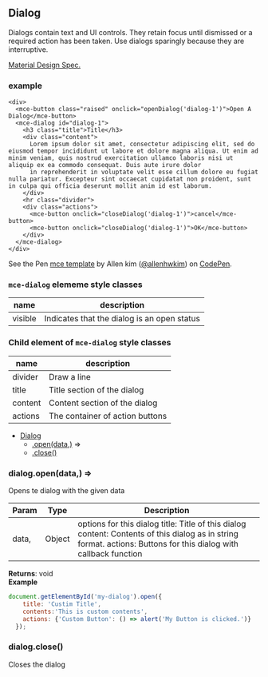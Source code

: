 <a name="Dialog"></a>

## Dialog
Dialogs contain text and UI controls. They retain focus until dismissed or a required action has been taken. Use dialogs sparingly because they are interruptive.

[Material Design Spec.](https://material.io/guidelines/components/dialogs.html#dialogs-specs)

### example
```
<div>
  <mce-button class="raised" onclick="openDialog('dialog-1')">Open A Dialog</mce-button>
  <mce-dialog id="dialog-1">
    <h3 class="title">Title</h3>
    <div class="content">
      Lorem ipsum dolor sit amet, consectetur adipiscing elit, sed do eiusmod tempor incididunt ut labore et dolore magna aliqua. Ut enim ad minim veniam, quis nostrud exercitation ullamco laboris nisi ut aliquip ex ea commodo consequat. Duis aute irure dolor
      in reprehenderit in voluptate velit esse cillum dolore eu fugiat nulla pariatur. Excepteur sint occaecat cupidatat non proident, sunt in culpa qui officia deserunt mollit anim id est laborum.
    </div>
    <hr class="divider">
    <div class="actions">
      <mce-button onclick="closeDialog('dialog-1')">cancel</mce-button>
      <mce-button onclick="closeDialog('dialog-1')">OK</mce-button>
    </div>
  </mce-dialog>
</div>
```

<p data-height="300" data-theme-id="32189" data-slug-hash="BJmaeb" data-default-tab="result" data-user="allenhwkim" data-embed-version="2" data-pen-title="mce template" class="codepen">See the Pen <a href="https://codepen.io/allenhwkim/pen/PEJKKo/">mce template</a> by Allen kim (<a href="https://codepen.io/allenhwkim">@allenhwkim</a>) on <a href="https://codepen.io">CodePen</a>.</p>
<script async src="https://production-assets.codepen.io/assets/embed/ei.js"></script>


### `mce-dialog` elememe style classes
 |name|description|
 |---|---|
 |visible|Indicates that the dialog is an open status


### Child element of `mce-dialog` style classes
 |name|description|
 |---|---|
 |divider| Draw a line
 |title| Title section of the dialog
 |content| Content section of the dialog
 |actions| The container of action buttons


* [Dialog](#Dialog)
    * [.open(data,)](#Dialog+open) ⇒
    * [.close()](#Dialog+close)

<a name="Dialog+open"></a>

### dialog.open(data,) ⇒
Opens te dialog with the given data


| Param | Type | Description |
| --- | --- | --- |
| data, | Object | options for this dialog   title: Title of this dialog     content:  Contents of this dialog as in string format.     actions: Buttons for this dialog with callback function |

**Returns**: void  
**Example**  
```js
document.getElementById('my-dialog').open({
    title: 'Custim Title', 
    contents:'This is custom contents',
    actions: {'Custom Button': () => alert('My Button is clicked.')}
  });
```
<a name="Dialog+close"></a>

### dialog.close()
Closes the dialog

